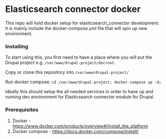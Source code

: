 # Elasticsearch connector docker

This repo will hold docker setup for elasticsearch_connector development.
It is mainly include the docker-compose.yml file that will spin up new environment.


### Installing

To start using this, you first need to have a place 
where you will put the Drupal project e.g.
`/var/www/drupal-project/docroot`.

Copy or clone this repository into 
`/var/www/drupal-project/`

Run docker compose:
`cd /var/www/drupal-project; docker-compose up -d;`

Ideally this should setup the all needed services in
order to have up and running dev environment for 
Elasticsearch connector module for Drupal.

### Prerequisites

1. Docker - https://www.docker.com/products/overview#/install_the_platform
2. Docker compose - https://docs.docker.com/compose/install/
